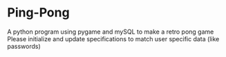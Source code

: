 # Ping-Pong
A python program using pygame and mySQL to make a retro pong game
Please initialize and update specifications to match user specific data (like passwords)
